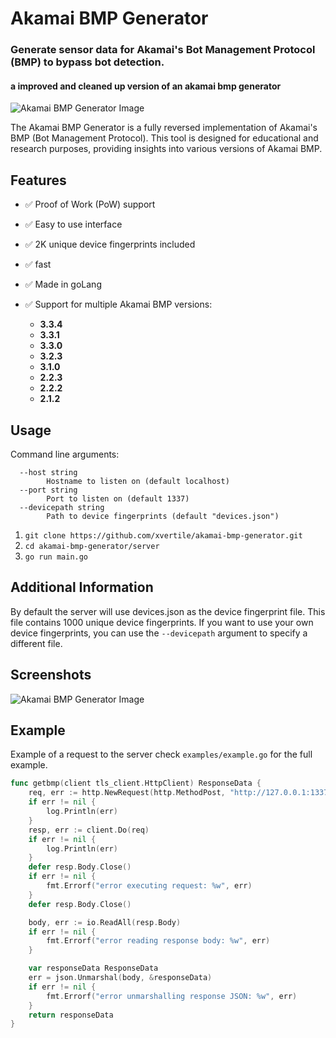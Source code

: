 # Akamai BMP Generator
### Generate sensor data for Akamai's Bot Management Protocol (BMP) to bypass bot detection.
#### a improved and cleaned up version of an akamai bmp generator
![Akamai BMP Generator Image](https://i.imgur.com/FnC4D3O.png)

The Akamai BMP Generator is a fully reversed implementation of Akamai's BMP (Bot Management Protocol). This tool is designed for educational and research purposes, providing insights into various versions of Akamai BMP.

## Features

- ✅ Proof of Work (PoW) support
- ✅ Easy to use interface
- ✅ 2K unique device fingerprints included
- ✅ fast
- ✅ Made in goLang
- ✅ Support for multiple Akamai BMP versions:

    - **3.3.4**
    - **3.3.1**
    - **3.3.0**
    - **3.2.3**
    - **3.1.0**
    - **2.2.3**
    - **2.2.2**
    - **2.1.2**

## Usage
Command line arguments:
```
  --host string
        Hostname to listen on (default localhost)
  --port string
        Port to listen on (default 1337)
  --devicepath string
        Path to device fingerprints (default "devices.json")
```
1. ``git clone https://github.com/xvertile/akamai-bmp-generator.git``
2. ``cd akamai-bmp-generator/server``
3. ``go run main.go``

## Additional Information
By default the server will use devices.json as the device fingerprint file. This file contains 1000 unique device fingerprints. If you want to use your own device fingerprints, you can use the ``--devicepath`` argument to specify a different file.

## Screenshots
![Akamai BMP Generator Image](https://i.imgur.com/FnC4D3O.png)
## Example
Example of a request to the server check ```examples/example.go``` for the full example.
```go
func getbmp(client tls_client.HttpClient) ResponseData {
	req, err := http.NewRequest(http.MethodPost, "http://127.0.0.1:1337/akamai/bmp", strings.NewReader("{\"app\": \"com.ihg.apps.android\",\"lang\": \"en\",\"version\": \"3.3.4\"}"))
	if err != nil {
		log.Println(err)
	}
	resp, err := client.Do(req)
	if err != nil {
		log.Println(err)
	}
	defer resp.Body.Close()
	if err != nil {
		fmt.Errorf("error executing request: %w", err)
	}
	defer resp.Body.Close()

	body, err := io.ReadAll(resp.Body)
	if err != nil {
		fmt.Errorf("error reading response body: %w", err)
	}

	var responseData ResponseData
	err = json.Unmarshal(body, &responseData)
	if err != nil {
		fmt.Errorf("error unmarshalling response JSON: %w", err)
	}
	return responseData
}

```


